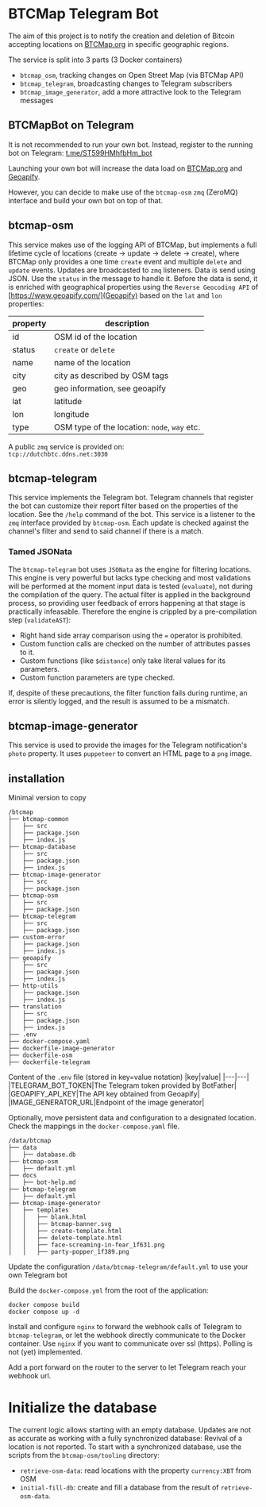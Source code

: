 # BTCMap Telegram Bot
The aim of this project is to notify the creation and deletion of Bitcoin accepting locations on [BTCMap.org](https://btcmap.org/) in specific geographic regions.

The service is split into 3 parts (3 Docker containers)
- `btcmap_osm`, tracking changes on Open Street Map (via BTCMap API)
- `btcmap_telegram`, broadcasting changes to Telegram subscribers
- `btcmap_image_generator`, add a more attractive look to the Telegram messages

## BTCMapBot on Telegram
It is not recommended to run your own bot. Instead, register to the running bot on Telegram:
[t.me/ST599HMhfbHm_bot](https://t.me/ST599HMhfbHm_bot)

Launching your own bot will increase the data load on [BTCMap.org](https://btcmap.org/) and [Geoapify](https://www.geoapify.com/).

However, you can decide to make use of the `btcmap-osm` `zmq` (ZeroMQ) interface and build your own bot on top of that.

## btcmap-osm
This service makes use of the logging API of BTCMap, but implements a full lifetime cycle of locations (create -> update -> delete -> create), where BTCMap only provides a one time `create` event and multiple `delete` and `update` events.
Updates are broadcasted to `zmq` listeners. Data is send using JSON. Use the `status` in the message to handle it. Before the data is send, it is enriched with geographical properties using the `Reverse Geocoding API` of [https://www.geoapify.com/](Geoapify) based on the `lat` and `lon` properties:

|property|description|
|---|---|
| id | OSM id of the location |
| status | `create` or `delete` |
| name | name of the location |
| city | city as described by OSM tags |
| geo | geo information, see geoapify |
| lat | latitude |
| lon | longitude |
| type | OSM type of the location: `node`, `way` etc. |

A public `zmq` service is provided on:  
`tcp://dutchbtc.ddns.net:3030`

## btcmap-telegram
This service implements the Telegram bot. Telegram channels that register the bot can customize their report filter based on the properties of the location. See the `/help` command of the bot.
This service is a listener to the `zmq` interface provided by `btcmap-osm`. Each update is checked against the channel's filter and send to said channel if there is a match.

### Tamed JSONata
The `btcmap-telegram` bot uses `JSONata` as the engine for filtering locations. This engine is very powerful but lacks type checking and most validations will be performed at the moment input data is tested (`evaluate`), not during the compilation of the query. The actual filter is applied in the background process, so providing user feedback of errors happening at that stage is practically infeasable. Therefore the engine is crippled by a pre-compilation step (`validateAST`):
- Right hand side array comparison using the `=` operator is prohibited.
- Custom function calls are checked on the number of attributes passes to it.
- Custom functions (like `$distance`) only take literal values for its parameters.
- Custom function parameters are type checked.

If, despite of these precautions, the filter function fails during runtime, an error is silently logged, and the result is assumed to be a mismatch.

## btcmap-image-generator
This service is used to provide the images for the Telegram notification's `photo` property. It uses `puppeteer` to convert an HTML page to a `png` image.

## installation
Minimal version to copy
```
/btcmap
├── btcmap-common
│   ├── src
│   ├── package.json
│   ├── index.js
├── btcmap-database
│   ├── src
│   ├── package.json
│   ├── index.js
├── btcmap-image-generator
│   ├── src
│   ├── package.json
├── btcmap-osm
│   ├── src
│   ├── package.json
├── btcmap-telegram
│   ├── src
│   ├── package.json
├── custom-error
│   ├── package.json
│   ├── index.js
├── geoapify
│   ├── src
│   ├── package.json
│   ├── index.js
├── http-utils
│   ├── package.json
│   ├── index.js
├── translation
│   ├── src
│   ├── package.json
│   ├── index.js
├── .env
├── docker-compose.yaml
├── dockerfile-image-generator
├── dockerfile-osm
├── dockerfile-telegram
```

Content of the `.env` file (stored in key=value notation)
|key|value|
|---|---|
|TELEGRAM_BOT_TOKEN|The Telegram token provided by BotFather|
|GEOAPIFY_API_KEY|The API key obtained from Geoapify|
|IMAGE_GENERATOR_URL|Endpoint of the image generator|

Optionally, move persistent data and configuration to a designated location. Check the mappings in the `docker-compose.yaml` file.

```
/data/btcmap
├── data
│   ├── database.db
├── btcmap-osm
│   ├── default.yml
├── docs
│   ├── bot-help.md
├── btcmap-telegram
│   ├── default.yml
├── btcmap-image-generator
│   ├── templates
│   │   ├── blank.html
│   │   ├── btcmap-banner.svg
│   │   ├── create-template.html
│   │   ├── delete-template.html
│   │   ├── face-screaming-in-fear_1f631.png
│   │   ├── party-popper_1f389.png
```

Update the configuration `/data/btcmap-telegram/default.yml` to use your own Telegram bot

Build the `docker-compose.yml` from the root of the application:
```
docker compose build
docker compose up -d
```

Install and configure `nginx` to forward the webhook calls of Telegram to `btcmap-telegram`, or let the webhook directly communicate to the Docker container. Use `nginx` if you want to communicate over ssl (https). Polling is not (yet) implemented.

Add a port forward on the router to the server to let Telegram reach your webhook url.

# Initialize the database
The current logic allows starting with an empty database.
Updates are not as accurate as working with a fully synchronized database: Revival of a location is not reported. To start with a synchronized database, use the scripts from the `btcmap-osm/tooling` directory:
- `retrieve-osm-data`: read locations with the property `currency:XBT` from OSM
- `initial-fill-db`: create and fill a database from the result of `retrieve-osm-data`.
